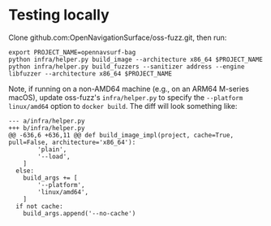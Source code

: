 
# Testing locally
Clone github.com:OpenNavigationSurface/oss-fuzz.git, then run: 
```shell
export PROJECT_NAME=opennavsurf-bag
python infra/helper.py build_image --architecture x86_64 $PROJECT_NAME
python infra/helper.py build_fuzzers --sanitizer address --engine libfuzzer --architecture x86_64 $PROJECT_NAME
```

Note, if running on a non-AMD64 machine (e.g., on an ARM64 M-series macOS), update oss-fuzz's `infra/helper.py` to 
specify the `--platform linux/amd64` option to `docker build`. The diff
will look something like:
```
--- a/infra/helper.py
+++ b/infra/helper.py
@@ -636,6 +636,11 @@ def build_image_impl(project, cache=True, pull=False, architecture='x86_64'):
        'plain',
        '--load',
    ]
  else:
    build_args += [
        '--platform',
        'linux/amd64',
    ]
  if not cache:
    build_args.append('--no-cache')
```
